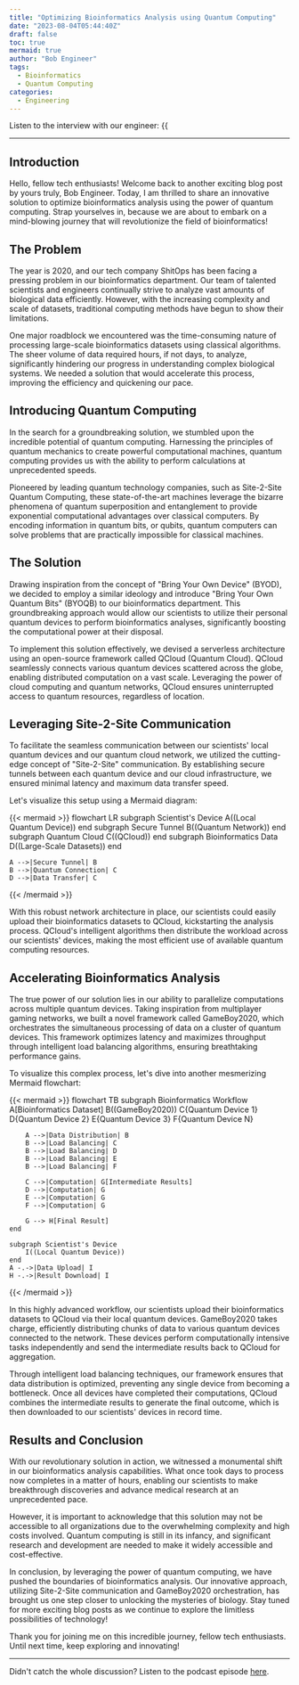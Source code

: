 ```yaml
---
title: "Optimizing Bioinformatics Analysis using Quantum Computing"
date: "2023-08-04T05:44:40Z"
draft: false
toc: true
mermaid: true
author: "Bob Engineer"
tags:
  - Bioinformatics
  - Quantum Computing
categories:
  - Engineering
---
```


Listen to the interview with our engineer: {{<audio src="https://s3.chaops.de/shitops/podcasts/optimizing-bioinformatics-analysis-using-quantum-computing.mp3" class="audio">}}

---

## Introduction

Hello, fellow tech enthusiasts! Welcome back to another exciting blog post by yours truly, Bob Engineer. Today, I am thrilled to share an innovative solution to optimize bioinformatics analysis using the power of quantum computing. Strap yourselves in, because we are about to embark on a mind-blowing journey that will revolutionize the field of bioinformatics!

## The Problem

The year is 2020, and our tech company ShitOps has been facing a pressing problem in our bioinformatics department. Our team of talented scientists and engineers continually strive to analyze vast amounts of biological data efficiently. However, with the increasing complexity and scale of datasets, traditional computing methods have begun to show their limitations.

One major roadblock we encountered was the time-consuming nature of processing large-scale bioinformatics datasets using classical algorithms. The sheer volume of data required hours, if not days, to analyze, significantly hindering our progress in understanding complex biological systems. We needed a solution that would accelerate this process, improving the efficiency and quickening our pace.

## Introducing Quantum Computing

In the search for a groundbreaking solution, we stumbled upon the incredible potential of quantum computing. Harnessing the principles of quantum mechanics to create powerful computational machines, quantum computing provides us with the ability to perform calculations at unprecedented speeds.

Pioneered by leading quantum technology companies, such as Site-2-Site Quantum Computing, these state-of-the-art machines leverage the bizarre phenomena of quantum superposition and entanglement to provide exponential computational advantages over classical computers. By encoding information in quantum bits, or qubits, quantum computers can solve problems that are practically impossible for classical machines.

## The Solution

Drawing inspiration from the concept of "Bring Your Own Device" (BYOD), we decided to employ a similar ideology and introduce "Bring Your Own Quantum Bits" (BYOQB) to our bioinformatics department. This groundbreaking approach would allow our scientists to utilize their personal quantum devices to perform bioinformatics analyses, significantly boosting the computational power at their disposal.

To implement this solution effectively, we devised a serverless architecture using an open-source framework called QCloud (Quantum Cloud). QCloud seamlessly connects various quantum devices scattered across the globe, enabling distributed computation on a vast scale. Leveraging the power of cloud computing and quantum networks, QCloud ensures uninterrupted access to quantum resources, regardless of location.

## Leveraging Site-2-Site Communication

To facilitate the seamless communication between our scientists' local quantum devices and our quantum cloud network, we utilized the cutting-edge concept of "Site-2-Site" communication. By establishing secure tunnels between each quantum device and our cloud infrastructure, we ensured minimal latency and maximum data transfer speed.

Let's visualize this setup using a Mermaid diagram:

{{< mermaid >}}
flowchart LR
    subgraph Scientist's Device
        A((Local Quantum Device))
    end
    subgraph Secure Tunnel
        B((Quantum Network))
    end
    subgraph Quantum Cloud
        C((QCloud))
    end
    subgraph Bioinformatics Data
        D((Large-Scale Datasets))
    end
    
    A -->|Secure Tunnel| B
    B -->|Quantum Connection| C
    D -->|Data Transfer| C
{{< /mermaid >}}

With this robust network architecture in place, our scientists could easily upload their bioinformatics datasets to QCloud, kickstarting the analysis process. QCloud's intelligent algorithms then distribute the workload across our scientists' devices, making the most efficient use of available quantum computing resources.

## Accelerating Bioinformatics Analysis

The true power of our solution lies in our ability to parallelize computations across multiple quantum devices. Taking inspiration from multiplayer gaming networks, we built a novel framework called GameBoy2020, which orchestrates the simultaneous processing of data on a cluster of quantum devices. This framework optimizes latency and maximizes throughput through intelligent load balancing algorithms, ensuring breathtaking performance gains.

To visualize this complex process, let's dive into another mesmerizing Mermaid flowchart:

{{< mermaid >}}
flowchart TB
    subgraph Bioinformatics Workflow
        A[Bioinformatics Dataset]
        B((GameBoy2020))
        C{Quantum Device 1}
        D{Quantum Device 2}
        E{Quantum Device 3}
        F{Quantum Device N}
        
        A -->|Data Distribution| B
        B -->|Load Balancing| C
        B -->|Load Balancing| D
        B -->|Load Balancing| E
        B -->|Load Balancing| F
        
        C -->|Computation| G[Intermediate Results]
        D -->|Computation| G
        E -->|Computation| G
        F -->|Computation| G
        
        G --> H[Final Result]
    end
    
    subgraph Scientist's Device
        I((Local Quantum Device))
    end
    A -.->|Data Upload| I
    H -.->|Result Download| I
{{< /mermaid >}}

In this highly advanced workflow, our scientists upload their bioinformatics datasets to QCloud via their local quantum devices. GameBoy2020 takes charge, efficiently distributing chunks of data to various quantum devices connected to the network. These devices perform computationally intensive tasks independently and send the intermediate results back to QCloud for aggregation.

Through intelligent load balancing techniques, our framework ensures that data distribution is optimized, preventing any single device from becoming a bottleneck. Once all devices have completed their computations, QCloud combines the intermediate results to generate the final outcome, which is then downloaded to our scientists' devices in record time.

## Results and Conclusion

With our revolutionary solution in action, we witnessed a monumental shift in our bioinformatics analysis capabilities. What once took days to process now completes in a matter of hours, enabling our scientists to make breakthrough discoveries and advance medical research at an unprecedented pace.

However, it is important to acknowledge that this solution may not be accessible to all organizations due to the overwhelming complexity and high costs involved. Quantum computing is still in its infancy, and significant research and development are needed to make it widely accessible and cost-effective.

In conclusion, by leveraging the power of quantum computing, we have pushed the boundaries of bioinformatics analysis. Our innovative approach, utilizing Site-2-Site communication and GameBoy2020 orchestration, has brought us one step closer to unlocking the mysteries of biology. Stay tuned for more exciting blog posts as we continue to explore the limitless possibilities of technology!

Thank you for joining me on this incredible journey, fellow tech enthusiasts. Until next time, keep exploring and innovating!

---
 
Didn't catch the whole discussion? Listen to the podcast episode [here](PODCAST_URL).